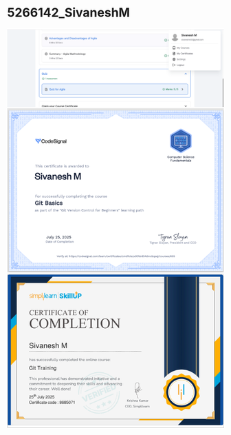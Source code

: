 # 5266142_SivaneshM
![](SDLC/certificate.PNG)
![](GIT/git-codesignal.PNG)
![](GIT/git_simplilearn.PNG)
